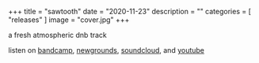 +++
title = "sawtooth"
date = "2020-11-23"
description = ""
categories = [
    "releases"
]
image = "cover.jpg"
+++

a fresh atmospheric dnb track

listen on [bandcamp](https://perfectfyfth.bandcamp.com/track/sawtooth), [newgrounds](https://www.newgrounds.com/audio/listen/1141614), [soundcloud](https://soundcloud.com/perfectfyfth/sawtooth), and [youtube](https://www.youtube.com/watch?v=lrCp7MTBzW8)
